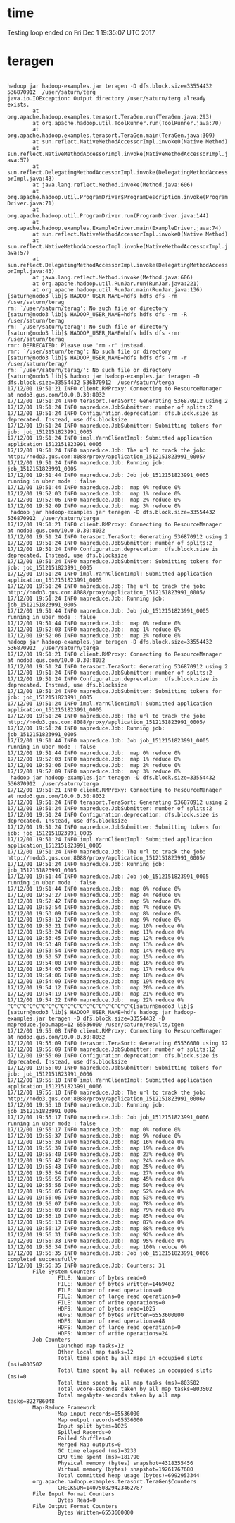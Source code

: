 # time
Testing loop ended on Fri Dec 1 19:35:07 UTC 2017


# teragen
<code>
hadoop jar hadoop-examples.jar teragen -D dfs.block.size=33554432 536870912  /user/saturn/terg
java.io.IOException: Output directory /user/saturn/terg already exists.
        at org.apache.hadoop.examples.terasort.TeraGen.run(TeraGen.java:293)
        at org.apache.hadoop.util.ToolRunner.run(ToolRunner.java:70)
        at org.apache.hadoop.examples.terasort.TeraGen.main(TeraGen.java:309)
        at sun.reflect.NativeMethodAccessorImpl.invoke0(Native Method)
        at sun.reflect.NativeMethodAccessorImpl.invoke(NativeMethodAccessorImpl.java:57)
        at sun.reflect.DelegatingMethodAccessorImpl.invoke(DelegatingMethodAccessorImpl.java:43)
        at java.lang.reflect.Method.invoke(Method.java:606)
        at org.apache.hadoop.util.ProgramDriver$ProgramDescription.invoke(ProgramDriver.java:71)
        at org.apache.hadoop.util.ProgramDriver.run(ProgramDriver.java:144)
        at org.apache.hadoop.examples.ExampleDriver.main(ExampleDriver.java:74)
        at sun.reflect.NativeMethodAccessorImpl.invoke0(Native Method)
        at sun.reflect.NativeMethodAccessorImpl.invoke(NativeMethodAccessorImpl.java:57)
        at sun.reflect.DelegatingMethodAccessorImpl.invoke(DelegatingMethodAccessorImpl.java:43)
        at java.lang.reflect.Method.invoke(Method.java:606)
        at org.apache.hadoop.util.RunJar.run(RunJar.java:221)
        at org.apache.hadoop.util.RunJar.main(RunJar.java:136)
[saturn@nodo3 lib]$ HADOOP_USER_NAME=hdfs hdfs dfs -rm /user/saturn/terag
rm: `/user/saturn/terag': No such file or directory
[saturn@nodo3 lib]$ HADOOP_USER_NAME=hdfs hdfs dfs -rm -R /user/saturn/terag
rm: `/user/saturn/terag': No such file or directory
[saturn@nodo3 lib]$ HADOOP_USER_NAME=hdfs hdfs dfs -rmr /user/saturn/terag
rmr: DEPRECATED: Please use 'rm -r' instead.
rmr: `/user/saturn/terag': No such file or directory
[saturn@nodo3 lib]$ HADOOP_USER_NAME=hdfs hdfs dfs -rm -r /user/saturn/terag/
rm: `/user/saturn/terag/': No such file or directory
[saturn@nodo3 lib]$ hadoop jar hadoop-examples.jar teragen -D dfs.block.size=33554432 536870912  /user/saturn/terga
17/12/01 19:51:21 INFO client.RMProxy: Connecting to ResourceManager at nodo3.gus.com/10.0.0.30:8032
17/12/01 19:51:24 INFO terasort.TeraSort: Generating 536870912 using 2
17/12/01 19:51:24 INFO mapreduce.JobSubmitter: number of splits:2
17/12/01 19:51:24 INFO Configuration.deprecation: dfs.block.size is deprecated. Instead, use dfs.blocksize
17/12/01 19:51:24 INFO mapreduce.JobSubmitter: Submitting tokens for job: job_1512151823991_0005
17/12/01 19:51:24 INFO impl.YarnClientImpl: Submitted application application_1512151823991_0005
17/12/01 19:51:24 INFO mapreduce.Job: The url to track the job: http://nodo3.gus.com:8088/proxy/application_1512151823991_0005/
17/12/01 19:51:24 INFO mapreduce.Job: Running job: job_1512151823991_0005
17/12/01 19:51:44 INFO mapreduce.Job: Job job_1512151823991_0005 running in uber mode : false
17/12/01 19:51:44 INFO mapreduce.Job:  map 0% reduce 0%
17/12/01 19:52:03 INFO mapreduce.Job:  map 1% reduce 0%
17/12/01 19:52:06 INFO mapreduce.Job:  map 2% reduce 0%
17/12/01 19:52:09 INFO mapreduce.Job:  map 3% reduce 0%
 hadoop jar hadoop-examples.jar teragen -D dfs.block.size=33554432 536870912  /user/saturn/terga
17/12/01 19:51:21 INFO client.RMProxy: Connecting to ResourceManager at nodo3.gus.com/10.0.0.30:8032
17/12/01 19:51:24 INFO terasort.TeraSort: Generating 536870912 using 2
17/12/01 19:51:24 INFO mapreduce.JobSubmitter: number of splits:2
17/12/01 19:51:24 INFO Configuration.deprecation: dfs.block.size is deprecated. Instead, use dfs.blocksize
17/12/01 19:51:24 INFO mapreduce.JobSubmitter: Submitting tokens for job: job_1512151823991_0005
17/12/01 19:51:24 INFO impl.YarnClientImpl: Submitted application application_1512151823991_0005
17/12/01 19:51:24 INFO mapreduce.Job: The url to track the job: http://nodo3.gus.com:8088/proxy/application_1512151823991_0005/
17/12/01 19:51:24 INFO mapreduce.Job: Running job: job_1512151823991_0005
17/12/01 19:51:44 INFO mapreduce.Job: Job job_1512151823991_0005 running in uber mode : false
17/12/01 19:51:44 INFO mapreduce.Job:  map 0% reduce 0%
17/12/01 19:52:03 INFO mapreduce.Job:  map 1% reduce 0%
17/12/01 19:52:06 INFO mapreduce.Job:  map 2% reduce 0%
hadoop jar hadoop-examples.jar teragen -D dfs.block.size=33554432 536870912  /user/saturn/terga
17/12/01 19:51:21 INFO client.RMProxy: Connecting to ResourceManager at nodo3.gus.com/10.0.0.30:8032
17/12/01 19:51:24 INFO terasort.TeraSort: Generating 536870912 using 2
17/12/01 19:51:24 INFO mapreduce.JobSubmitter: number of splits:2
17/12/01 19:51:24 INFO Configuration.deprecation: dfs.block.size is deprecated. Instead, use dfs.blocksize
17/12/01 19:51:24 INFO mapreduce.JobSubmitter: Submitting tokens for job: job_1512151823991_0005
17/12/01 19:51:24 INFO impl.YarnClientImpl: Submitted application application_1512151823991_0005
17/12/01 19:51:24 INFO mapreduce.Job: The url to track the job: http://nodo3.gus.com:8088/proxy/application_1512151823991_0005/
17/12/01 19:51:24 INFO mapreduce.Job: Running job: job_1512151823991_0005
17/12/01 19:51:44 INFO mapreduce.Job: Job job_1512151823991_0005 running in uber mode : false
17/12/01 19:51:44 INFO mapreduce.Job:  map 0% reduce 0%
17/12/01 19:52:03 INFO mapreduce.Job:  map 1% reduce 0%
17/12/01 19:52:06 INFO mapreduce.Job:  map 2% reduce 0%
17/12/01 19:52:09 INFO mapreduce.Job:  map 3% reduce 0%
 hadoop jar hadoop-examples.jar teragen -D dfs.block.size=33554432 536870912  /user/saturn/terga
17/12/01 19:51:21 INFO client.RMProxy: Connecting to ResourceManager at nodo3.gus.com/10.0.0.30:8032
17/12/01 19:51:24 INFO terasort.TeraSort: Generating 536870912 using 2
17/12/01 19:51:24 INFO mapreduce.JobSubmitter: number of splits:2
17/12/01 19:51:24 INFO Configuration.deprecation: dfs.block.size is deprecated. Instead, use dfs.blocksize
17/12/01 19:51:24 INFO mapreduce.JobSubmitter: Submitting tokens for job: job_1512151823991_0005
17/12/01 19:51:24 INFO impl.YarnClientImpl: Submitted application application_1512151823991_0005
17/12/01 19:51:24 INFO mapreduce.Job: The url to track the job: http://nodo3.gus.com:8088/proxy/application_1512151823991_0005/
17/12/01 19:51:24 INFO mapreduce.Job: Running job: job_1512151823991_0005
17/12/01 19:51:44 INFO mapreduce.Job: Job job_1512151823991_0005 running in uber mode : false
17/12/01 19:51:44 INFO mapreduce.Job:  map 0% reduce 0%
17/12/01 19:52:27 INFO mapreduce.Job:  map 4% reduce 0%
17/12/01 19:52:42 INFO mapreduce.Job:  map 5% reduce 0%
17/12/01 19:52:54 INFO mapreduce.Job:  map 7% reduce 0%
17/12/01 19:53:09 INFO mapreduce.Job:  map 8% reduce 0%
17/12/01 19:53:12 INFO mapreduce.Job:  map 9% reduce 0%
17/12/01 19:53:21 INFO mapreduce.Job:  map 10% reduce 0%
17/12/01 19:53:24 INFO mapreduce.Job:  map 11% reduce 0%
17/12/01 19:53:45 INFO mapreduce.Job:  map 12% reduce 0%
17/12/01 19:53:48 INFO mapreduce.Job:  map 13% reduce 0%
17/12/01 19:53:54 INFO mapreduce.Job:  map 14% reduce 0%
17/12/01 19:53:57 INFO mapreduce.Job:  map 15% reduce 0%
17/12/01 19:54:00 INFO mapreduce.Job:  map 16% reduce 0%
17/12/01 19:54:03 INFO mapreduce.Job:  map 17% reduce 0%
17/12/01 19:54:06 INFO mapreduce.Job:  map 18% reduce 0%
17/12/01 19:54:09 INFO mapreduce.Job:  map 19% reduce 0%
17/12/01 19:54:12 INFO mapreduce.Job:  map 20% reduce 0%
17/12/01 19:54:19 INFO mapreduce.Job:  map 21% reduce 0%
17/12/01 19:54:22 INFO mapreduce.Job:  map 22% reduce 0%
^C^C^C^C^C^C^C^C^C^C^C^C^C^C^C^C^C^C^C^C[saturn@nodo3 lib]$
[saturn@nodo3 lib]$ HADOOP_USER_NAME=hdfs hadoop jar hadoop-examples.jar teragen -D dfs.block.size=33554432 -D mapreduce.job.maps=12 65536000 /user/saturn/results/tgen
17/12/01 19:55:08 INFO client.RMProxy: Connecting to ResourceManager at nodo3.gus.com/10.0.0.30:8032
17/12/01 19:55:09 INFO terasort.TeraSort: Generating 65536000 using 12
17/12/01 19:55:09 INFO mapreduce.JobSubmitter: number of splits:12
17/12/01 19:55:09 INFO Configuration.deprecation: dfs.block.size is deprecated. Instead, use dfs.blocksize
17/12/01 19:55:09 INFO mapreduce.JobSubmitter: Submitting tokens for job: job_1512151823991_0006
17/12/01 19:55:10 INFO impl.YarnClientImpl: Submitted application application_1512151823991_0006
17/12/01 19:55:10 INFO mapreduce.Job: The url to track the job: http://nodo3.gus.com:8088/proxy/application_1512151823991_0006/
17/12/01 19:55:10 INFO mapreduce.Job: Running job: job_1512151823991_0006
17/12/01 19:55:17 INFO mapreduce.Job: Job job_1512151823991_0006 running in uber mode : false
17/12/01 19:55:17 INFO mapreduce.Job:  map 0% reduce 0%
17/12/01 19:55:37 INFO mapreduce.Job:  map 9% reduce 0%
17/12/01 19:55:38 INFO mapreduce.Job:  map 16% reduce 0%
17/12/01 19:55:39 INFO mapreduce.Job:  map 19% reduce 0%
17/12/01 19:55:40 INFO mapreduce.Job:  map 23% reduce 0%
17/12/01 19:55:42 INFO mapreduce.Job:  map 24% reduce 0%
17/12/01 19:55:43 INFO mapreduce.Job:  map 25% reduce 0%
17/12/01 19:55:54 INFO mapreduce.Job:  map 27% reduce 0%
17/12/01 19:55:55 INFO mapreduce.Job:  map 45% reduce 0%
17/12/01 19:55:56 INFO mapreduce.Job:  map 50% reduce 0%
17/12/01 19:56:05 INFO mapreduce.Job:  map 52% reduce 0%
17/12/01 19:56:06 INFO mapreduce.Job:  map 53% reduce 0%
17/12/01 19:56:07 INFO mapreduce.Job:  map 78% reduce 0%
17/12/01 19:56:09 INFO mapreduce.Job:  map 79% reduce 0%
17/12/01 19:56:10 INFO mapreduce.Job:  map 85% reduce 0%
17/12/01 19:56:13 INFO mapreduce.Job:  map 87% reduce 0%
17/12/01 19:56:17 INFO mapreduce.Job:  map 88% reduce 0%
17/12/01 19:56:31 INFO mapreduce.Job:  map 92% reduce 0%
17/12/01 19:56:33 INFO mapreduce.Job:  map 95% reduce 0%
17/12/01 19:56:34 INFO mapreduce.Job:  map 100% reduce 0%
17/12/01 19:56:35 INFO mapreduce.Job: Job job_1512151823991_0006 completed successfully
17/12/01 19:56:35 INFO mapreduce.Job: Counters: 31
        File System Counters
                FILE: Number of bytes read=0
                FILE: Number of bytes written=1469402
                FILE: Number of read operations=0
                FILE: Number of large read operations=0
                FILE: Number of write operations=0
                HDFS: Number of bytes read=1025
                HDFS: Number of bytes written=6553600000
                HDFS: Number of read operations=48
                HDFS: Number of large read operations=0
                HDFS: Number of write operations=24
        Job Counters
                Launched map tasks=12
                Other local map tasks=12
                Total time spent by all maps in occupied slots (ms)=803502
                Total time spent by all reduces in occupied slots (ms)=0
                Total time spent by all map tasks (ms)=803502
                Total vcore-seconds taken by all map tasks=803502
                Total megabyte-seconds taken by all map tasks=822786048
        Map-Reduce Framework
                Map input records=65536000
                Map output records=65536000
                Input split bytes=1025
                Spilled Records=0
                Failed Shuffles=0
                Merged Map outputs=0
                GC time elapsed (ms)=3233
                CPU time spent (ms)=181790
                Physical memory (bytes) snapshot=4318355456
                Virtual memory (bytes) snapshot=19261767680
                Total committed heap usage (bytes)=6992953344
        org.apache.hadoop.examples.terasort.TeraGen$Counters
                CHECKSUM=140750829423462787
        File Input Format Counters
                Bytes Read=0
        File Output Format Counters
                Bytes Written=6553600000

</code>

